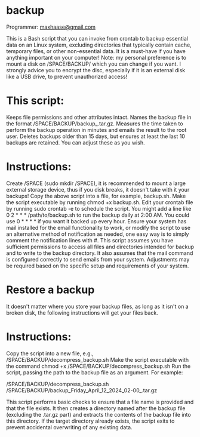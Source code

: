 # backup
Programmer: maxhaase@gmail.com

This is a Bash script that you can invoke from crontab to backup essential data on an Linux system, excluding directories that typically contain cache, temporary files, or other non-essential data. It is a must-have if you have anything important on your computer! 
Note: my personal preference is to mount a disk on /SPACE/BACKUP/ which you can change if you want. I strongly advice you to encrypt the disc, especially if it is an external disk like a USB drive, to prevent unauthorized access! 

# This script:

Keeps file permissions and other attributes intact.
Names the backup file in the format /SPACE/BACKUP/backup_<DayOfWeek>_<Month>_<Day>_<Year>_<time>.tar.gz.
Measures the time taken to perform the backup operation in minutes and emails the result to the root user.
Deletes backups older than 15 days, but ensures at least the last 10 backups are retained. You can adjust these as you wish. 

# Instructions:

Create /SPACE (sudo mkdir /SPACE), it is recommended to mount a large external storage device, thus if you disk breaks, it doesn't take with it your backups! 
Copy the above script into a file, for example, backup.sh.
Make the script executable by running chmod +x backup.sh.
Edit your crontab file by running sudo crontab -e to schedule the script. You might add a line like 0 2 * * * /path/to/backup.sh to run the backup daily at 2:00 AM. You could use 0 * * * * if you want it backed up every hour. 
Ensure your system has mail installed for the email functionality to work, or modify the script to use an alternative method of notification as needed, one easy way is to simply comment the notification lines with #. 
This script assumes you have sufficient permissions to access all files and directories intended for backup and to write to the backup directory. It also assumes that the mail command is configured correctly to send emails from your system. Adjustments may be required based on the specific setup and requirements of your system.

# Restore a backup

It doesn't matter where you store your backup files, as long as it isn't on a broken disk, the following instructions will get your files back. 

# Instructions:
Copy the script into a new file, e.g., /SPACE/BACKUP/decompress_backup.sh
Make the script executable with the command chmod +x /SPACE/BACKUP/decompress_backup.sh
Run the script, passing the path to the backup file as an argument. For example:

/SPACE/BACKUP/decompress_backup.sh /SPACE/BACKUP/backup_Friday_April_12_2024_02-00_.tar.gz

This script performs basic checks to ensure that a file name is provided and that the file exists. It then creates a directory named after the backup file (excluding the .tar.gz part) and extracts the contents of the backup file into this directory. If the target directory already exists, the script exits to prevent accidental overwriting of any existing data.

